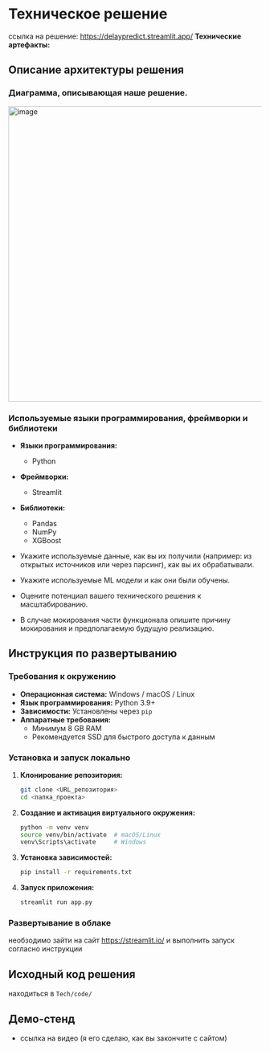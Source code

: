 # Техническое решение
ссылка на решение: https://delaypredict.streamlit.app/
**Технические артефакты:**

## Описание архитектуры решения

### Диаграмма, описывающая наше решение.
<img width="588" alt="image" src="https://github.com/user-attachments/assets/475cf76c-504f-4374-ab90-0e3798509b47" />

### Используемые языки программирования, фреймворки и библиотеки

- **Языки программирования:**
  - Python

- **Фреймворки:**
  - Streamlit

- **Библиотеки:**
  - Pandas
  - NumPy
  - XGBoost

- Укажите используемые данные, как вы их получили (например: из открытых источников или через парсинг), как вы их обрабатывали.
- Укажите используемые ML модели и как они были обучены.
- Оцените потенциал вашего технического решения к масштабированию.
- В случае мокирования части функционала опишите причину мокирования и предполагаемую будущую реализацию.

## Инструкция по развертыванию

### Требования к окружению

- **Операционная система:** Windows / macOS / Linux
- **Язык программирования:** Python 3.9+
- **Зависимости:** Установлены через `pip`
- **Аппаратные требования:**
  - Минимум 8 GB RAM
  - Рекомендуется SSD для быстрого доступа к данным

### Установка и запуск локально

1. **Клонирование репозитория:**
   ```bash
   git clone <URL_репозитория>
   cd <папка_проекта>
   ```

2. **Создание и активация виртуального окружения:**
   ```bash
   python -m venv venv
   source venv/bin/activate  # macOS/Linux
   venv\Scripts\activate     # Windows
   ```

3. **Установка зависимостей:**
   ```bash
   pip install -r requirements.txt
   ```

4. **Запуск приложения:**
   ```bash
   streamlit run app.py
   ```
### Развертывание в облаке

необзодимо зайти на сайт https://streamlit.io/ и выполнить запуск согласно инструкции

## Исходный код решения
находиться в `Tech/code/`

## Демо-стенд

- ссылка на видео (я его сделаю, как вы закончите с сайтом)
